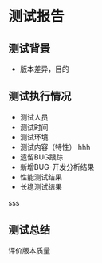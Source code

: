 # 测试报告
## 测试背景
- 版本差异，目的
## 测试执行情况
- 测试人员 
- 测试时间
- 测试环境
- 测试内容（特性）
hhh
- 遗留BUG跟踪
- 新增BUG-开发分析结果
- 性能测试结果
- 长稳测试结果

sss
## 测试总结
评价版本质量
